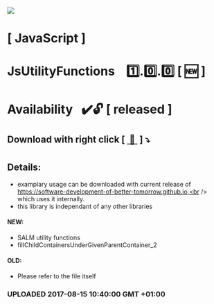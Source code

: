 <img src="https://github.com/Dabrowski-Software-Development/JsUtilityFunctions/blob/master/github_json2sql.png"></img>
# [ JavaScript ]
# JsUtilityFunctions &nbsp;&nbsp;&nbsp;:one:.:zero:.:zero:&nbsp;[&nbsp;:new:&nbsp;]
#
#
# Availability&nbsp;&nbsp;&nbsp;:heavy_check_mark::unlock: [ released ]
## Download with right click [&nbsp;[ :floppy_disk: ](https://github.com/Dabrowski-Software-Development/JsUtilityFunctions/blob/master/js-utilities-1.0.0.js)&nbsp;]&nbsp;:arrow_heading_down:
#
## Details:
 - examplary usage can be downloaded with current release of https://software-development-of-better-tomorrow.github.io,<br /> which uses it internally.
 - this library is independant of any other libraries
 
#### NEW:
 - SALM utility functions
 - fillChildContainersUnderGivenParentContainer_2
#### OLD:

 - Please refer to the file itself

 ### <strong>UPLOADED 2017-08-15 10:40:00 GMT +01:00</strong>
